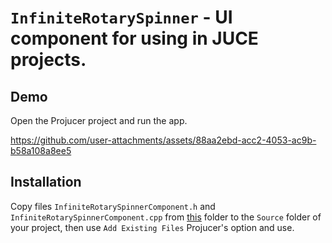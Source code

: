 # `InfiniteRotarySpinner` - UI component for using in JUCE projects.

## Demo

Open the Projucer project and run the app.

https://github.com/user-attachments/assets/88aa2ebd-acc2-4053-ac9b-b58a108a8ee5

## Installation

Copy files `InfiniteRotarySpinnerComponent.h` and `InfiniteRotarySpinnerComponent.cpp` from [this](Source/InfiniteRotarySpinnerComponent) folder to the `Source` folder of your project, then use `Add Existing Files` Projucer's option and use.
